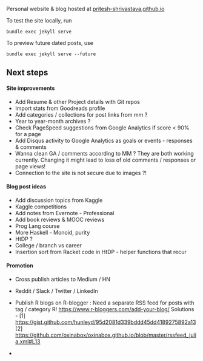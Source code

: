 Personal website & blog hosted at [pritesh-shrivastava.github.io](https://pritesh-shrivastava.github.io/)


To test the site locally, run
```
bundle exec jekyll serve
```

To preview future dated posts, use
```
bundle exec jekyll serve --future
```

## Next steps

#### Site improvements
- Add Resume & other Project details with Git repos
- Import stats from Goodreads profile
- Add categories / collections for post links from mm ?
- Year to year-month archives ?
- Check PageSpeed suggestions from Google Analytics if score < 90% for a page
- Add Disqus activity to Google Analytics as goals or events - responses & comments
- Wanna clean GA / comments according to MM ? They are both working currently. Changing it might lead to loss of old comments / responses or page views!
- Connection to the site is not secure due to images ?!


#### Blog post ideas
- Add discussion topics from Kaggle
- Kaggle competitions
- Add notes from Evernote - Professional
- Add book reviews & MOOC reviews
- Prog Lang course
- More Haskell - Monoid, purity
- HtDP ?
- College / branch vs career
- Insertion sort from Racket code in HtDP - helper functions that recur

#### Promotion
- Cross publish articles to Medium / HN
- Reddit / Slack / Twitter / LinkedIn
- Publish R blogs on R-blogger : Need a separate RSS feed for posts with tag / category R!
    https://www.r-bloggers.com/add-your-blog/
    Solutions - 
    [1] https://gist.github.com/hunleyd/95d2081d339bddd45dd4189275892a13
    [2] https://github.com/oxinabox/oxinabox.github.io/blob/master/rssfeed_julia.xml#L13
    
- 

